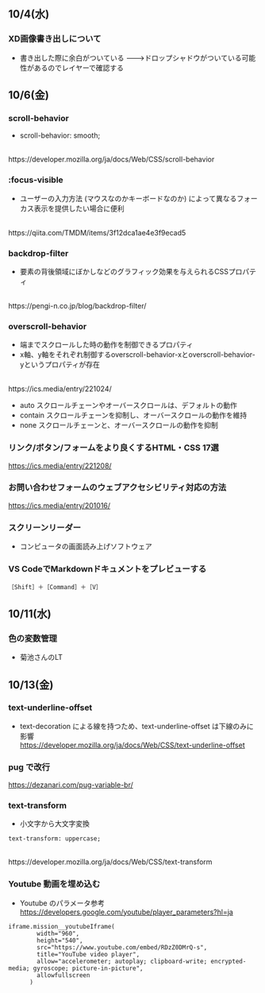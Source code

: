 ## 10/4(水)


### XD画像書き出しについて

- 書き出した際に余白がついている
  --->ドロップシャドウがついている可能性があるのでレイヤーで確認する


## 10/6(金)


### scroll-behavior

- scroll-behavior: smooth;
<br>
https://developer.mozilla.org/ja/docs/Web/CSS/scroll-behavior

### :focus-visible

- ユーザーの入力方法 (マウスなのかキーボードなのか) によって異なるフォーカス表示を提供したい場合に便利
<br>
https://qiita.com/TMDM/items/3f12dca1ae4e3f9ecad5

### backdrop-filter

- 要素の背後領域にぼかしなどのグラフィック効果を与えられるCSSプロパティ
<br>
https://pengi-n.co.jp/blog/backdrop-filter/

### overscroll-behavior

- 端までスクロールした時の動作を制御できるプロパティ
- x軸、y軸をそれぞれ制御するoverscroll-behavior-xとoverscroll-behavior-yというプロパティが存在
<br>
https://ics.media/entry/221024/


- auto	スクロールチェーンやオーバースクロールは、デフォルトの動作
- contain	スクロールチェーンを抑制し、オーバースクロールの動作を維持
- none	スクロールチェーンと、オーバースクロールの動作を抑制

### リンク/ボタン/フォームをより良くするHTML・CSS 17選

https://ics.media/entry/221208/

### お問い合わせフォームのウェブアクセシビリティ対応の方法

https://ics.media/entry/201016/

### スクリーンリーダー

- コンピュータの画面読み上げソフトウェア

### VS CodeでMarkdownドキュメントをプレビューする

```
［Shift］＋［Command］＋［V］
```


## 10/11(水)

### 色の変数管理

- 菊池さんのLT
## 10/13(金)

### text-underline-offset

- text-decoration による線を持つため、text-underline-offset は下線のみに影響
  <br>
  https://developer.mozilla.org/ja/docs/Web/CSS/text-underline-offset

### pug で改行

https://dezanari.com/pug-variable-br/

### text-transform

- 小文字から大文字変換

```
text-transform: uppercase;
```

<br>
https://developer.mozilla.org/ja/docs/Web/CSS/text-transform

### Youtube 動画を埋め込む

- Youtube のパラメータ参考
  <br>
  https://developers.google.com/youtube/player_parameters?hl=ja
  <br>

```
iframe.mission__youtubeIframe(
        width="960",
        height="540",
        src="https://www.youtube.com/embed/RDzZ0DMrQ-s",
        title="YouTube video player",
        allow="accelerometer; autoplay; clipboard-write; encrypted-media; gyroscope; picture-in-picture",
        allowfullscreen
      )
```
